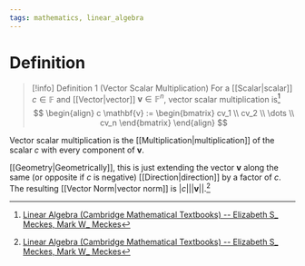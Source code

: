 ```yaml
---
tags: mathematics, linear_algebra
---
```


# Definition

> [!info] Definition 1 (Vector Scalar Multiplication)
> For a [[Scalar|scalar]] $c \in \mathbb{F}$ and [[Vector|vector]] $\mathbf{v} \in \mathbb{F}^n$, vector scalar multiplication is[^1]
> $$
> \begin{align}
> c \mathbf{v} := \begin{bmatrix}
> cv_1 \\
> cv_2 \\
> \dots \\
> cv_n
> \end{bmatrix}
> \end{align}
> $$

Vector scalar multiplication is the [[Multiplication|multiplication]] of the scalar $c$ with every component of $\mathbf{v}$.

[[Geometry|Geometrically]], this is just extending the vector $\mathbf{v}$ along the same (or opposite if $c$ is negative) [[Direction|direction]] by a factor of $c$. The resulting [[Vector Norm|vector norm]] is $|c| ||\mathbf{v}||$.[^2]

[^1]: [Linear Algebra (Cambridge Mathematical Textbooks) -- Elizabeth S_ Meckes, Mark W_ Meckes](zotero://open-pdf/library/items/HG5B3R7J?page=45)
[^2]: [Linear Algebra (Cambridge Mathematical Textbooks) -- Elizabeth S_ Meckes, Mark W_ Meckes](zotero://open-pdf/library/items/HG5B3R7J?page=49)